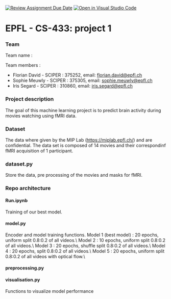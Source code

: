 [![Review Assignment Due Date](https://classroom.github.com/assets/deadline-readme-button-24ddc0f5d75046c5622901739e7c5dd533143b0c8e959d652212380cedb1ea36.svg)](https://classroom.github.com/a/fEFF99tU)
[![Open in Visual Studio Code](https://classroom.github.com/assets/open-in-vscode-718a45dd9cf7e7f842a935f5ebbe5719a5e09af4491e668f4dbf3b35d5cca122.svg)](https://classroom.github.com/online_ide?assignment_repo_id=13271031&assignment_repo_type=AssignmentRepo)

# EPFL - CS-433: project 1
### Team 
Team name : 

Team members : 
- Florian David  -  SCIPER : 375252, email: florian.david@epfl.ch
- Sophie Meuwly  -  SCIPER : 375305, email: sophie.meuwly@epfl.ch
- Iris Segard  -  SCIPER : 310860, email: iris.segard@epfl.ch

### Project description
The goal of this machine learning project is to predict brain activity during movies watching using fMRI data.
### Dataset
The data where given by the MIP Lab (https://miplab.epfl.ch/) and are confidential. The data set is composed of 14 movies and their correspondinf fMRI acquisition of 1 participant. 

### dataset.py
Store the data, pre processing of the movies and masks for fMRI.
### Repo architecture

#### Run.ipynb 
Training of our best model.

#### model.py
Encoder and model training functions. 
Model 1 (best model) : 20 epochs, uniform split 0.8:0.2 of all videos.\\
Model 2 : 10 epochs, uniform split 0.8:0.2 of all videos.\\
Model 3 : 20 epochs, shuffle split 0.8:0.2 of all videos.\\
Model 4 : 20 epochs, split 0.8:0.2 of all videos.\\
Model 5 : 20 epochs, uniform split 0.8:0.2 of all videos with optical flow.\\

#### preprocessing.py 


#### visualisation.py
Functions to visualize model performance


